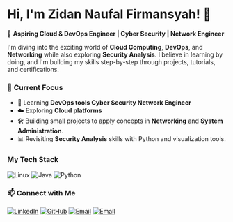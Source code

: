
# Hi, I'm Zidan Naufal Firmansyah! 👋  
🌟 **Aspiring Cloud & DevOps Engineer | Cyber Security | Network Engineer**  

I'm diving into the exciting world of **Cloud Computing**, **DevOps**, and **Networking** while also exploring **Security Analysis**. I believe in learning by doing, and I'm building my skills step-by-step through projects, tutorials, and certifications. 

### 🚀 **Current Focus**
- 🌱 Learning **DevOps tools Cyber Security Network Engineer** 
- ☁️ Exploring **Cloud platforms** 
- 🛠 Building small projects to apply concepts in **Networking** and **System Administration**.
- 📊 Revisiting **Security Analysis** skills with Python and visualization tools. 

### My Tech Stack

![Linux](https://img.shields.io/badge/Linux-%23FCC624.svg?style=for-the-badge&logo=linux&logoColor=black)
![Java](https://img.shields.io/badge/Java-%23F7DF1E.svg?style=for-the-badge&logo=java&logoColor=black)
![Python](https://img.shields.io/badge/Python-%233B8DB3.svg?style=for-the-badge&logo=python&logoColor=white)

### 📫 **Connect with Me**
[![LinkedIn](https://img.shields.io/badge/LinkedIn-0077B5?style=flat-square&logo=linkedin&logoColor=white)](https://www.linkedin.com/in/zidan-naufal-firmansyah-6a0a19359/)
[![GitHub](https://img.shields.io/badge/GitHub-100000?style=flat-square&logo=github&logoColor=white)](https://github.com/fleajion)
[![Email](https://img.shields.io/badge/Email-zidanfirmansyah700@gmail.com-red?style=flat-square&logo=gmail&logoColor=white)](mailto:zidanfirmansyah700@gmail.com)
[![Email](https://img.shields.io/badge/Email-zidannfyourbae999@gmail.com-red?style=flat-square&logo=gmail&logoColor=white)](mailto:zidannfyourbae999@gmail.com)

